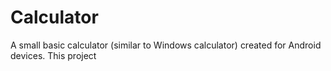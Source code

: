 # Calculator

A small basic calculator (similar to Windows calculator) created for Android devices.
This project
